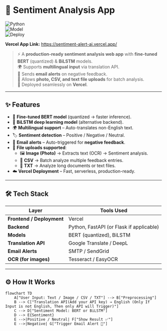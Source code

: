 # 🚀 Sentiment Analysis App 

![Python](https://img.shields.io/badge/Python-3.9+-blue?logo=python)  
![Model](https://img.shields.io/badge/Model-BERT%20%7C%20BiLSTM-orange)  
![Deploy](https://img.shields.io/badge/Deploy-Vercel-black?logo=vercel)  

**Vercel App Link:** https://sentiment-alert-ai.vercel.app/
 
> ⚡ A **production-ready sentiment analysis web app** with **fine-tuned BERT** (quantized) & **BiLSTM** models.  
> 🌍 Supports **multilingual input** via translation API.  
> 📩 Sends **email alerts** on negative feedback.  
> 📂 Allows **photo, CSV, and text file uploads** for batch analysis.  
> 🚀 Deployed seamlessly on **Vercel**.  

---

## ✨ Features
- 🤖 **Fine-tuned BERT model** (quantized → faster inference).  
- 🔁 **BiLSTM deep learning model** (alternative backend).  
- 🌍 **Multilingual support** – Auto-translates non-English text.  
- 🏷 **Sentiment detection** – Positive / Negative / Neutral.  
- 📩 **Email alerts** – Auto-triggered for **negative feedback**.  
- 📂 **File uploads supported**:  
  - 🖼️ **Image (Photo)** → Extracts text (OCR) → Sentiment analysis.  
  - 📑 **CSV** → Batch analyze multiple feedback entries.  
  - 📜 **TXT** → Analyze long documents or text files.  
- ☁️ **Vercel Deployment** – Fast, serverless, production-ready.  

---

## 🛠 Tech Stack  

| Layer       | Tools Used |
|-------------|------------|
| **Frontend / Deployment** | Vercel |
| **Backend** | Python, FastAPI (or Flask if applicable) |
| **Models**  | BERT (quantized), BiLSTM |
| **Translation API** | Google Translate / DeepL |
| **Email Alerts** | SMTP / SendGrid |
| **OCR (for images)** | Tesseract / EasyOCR |

---

## ⚙️ How It Works  

```mermaid
flowchart TD
    A["User Input: Text / Image / CSV / TXT"] --> B["Preprocessing"]
    B --> C["Translation API(Add your API key) → English (Only If Input is not English, Then only API will Trigger)"]
    C --> D["Sentiment Model: BERT or BiLSTM"]
    D --> E{Sentiment}
    E -->|Positive / Neutral| F["Show Result ✅"]
    E -->|Negative| G["Trigger Email Alert 📩"]

